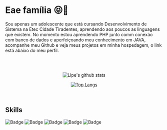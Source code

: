 # Eae família 😝🤙

<p>Sou apenas um adolescente que está cursando Desenvolvimento de Sistema na Etec Cidade Tiradentes, aprendendo aos poucos as linguagens que existem. No momento estou aprendendo PHP junto comm conexão com banco de dados e aperfeiçoando meu conhecimento em JAVA, acompanhe meu Github e veja meus projetos em minha hospedagem, o link está abaixo do meu perfil.</p>
<br/>

<br/>
 
<div align="center">


 ![Lipe's github stats](https://github-readme-stats.vercel.app/api?username=Felipis&show_icons=true&theme=material-palenight)
 
 [![Top Langs](https://github-readme-stats.vercel.app/api/top-langs/?username=Felipis&langs_count=10&layout=compact&theme=material-palenight)](https://github.com/Felipis/github-readme-stats)
 
 <br/>
 </div>
 
 ## Skills
 ![Badge](https://img.shields.io/static/v1?label=&message=JAVA&color=e67e22&style=for-the-badge)
 ![Badge](https://img.shields.io/static/v1?label=&message=HTML&color=e74c3c&style=for-the-badge)
 ![Badge](https://img.shields.io/static/v1?label=&message=CSS&color=3498db&style=for-the-badge)
 ![Badge](https://img.shields.io/static/v1?label=&message=SQL&color=2c3e50&style=for-the-badge)
 ![Badge](https://img.shields.io/static/v1?label=&message=JS&color=9b59b6&style=for-the-badge)
 
